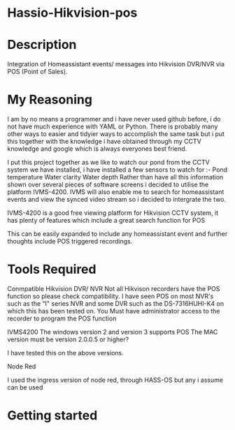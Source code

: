 # Hassio-Hikvision-pos

# Description 
Integration of Homeassistant events/ messages into Hikvision DVR/NVR via POS (Point of Sales).

# My Reasoning

I am by no means a programmer and i have never used github before, i do not have much experience with YAML or Python. There is probably many other ways to easier and tidyier ways to accomplish the same task but i put this together with the knowledge i have obtained through my CCTV knowledge and google which is always everyones best friend.

I put this project together as we like to watch our pond from the CCTV system we have installed, i have installed a few sensors to watch for :-
	Pond temperature
	Water clarity
	Water depth
Rather than have all this information shown over several pieces of software screens i decided to utilise the platform IVMS-4200. IVMS will also enable me to search for homeassistant events and view the synced video stream so i decided to intergrate the two.

IVMS-4200 is a good free viewing platform for Hikvision CCTV system, it has plenty of features which include a great search function for POS

This can be easily expanded to include any homeassistant event and further thoughts include POS triggered recordings.

# Tools Required

Conmpatible Hikvision DVR/ NVR
	Not all Hikvison recorders have the POS function so please check compatibility. I have seen POS on most NVR's such as the "I" series NVR and some DVR such as the DS-7316HUHI-K4 on which this has been tested on.
	You Must have administrator access to the recorder to program the POS function

IVMS4200 
The windows version 2 and version 3 supports POS
The MAC version must be version 2.0.0.5 or higher?

I have tested this on the above versions.

Node Red

I used the ingress version of node red, through HASS-OS but any i assume can be used 

# Getting started


